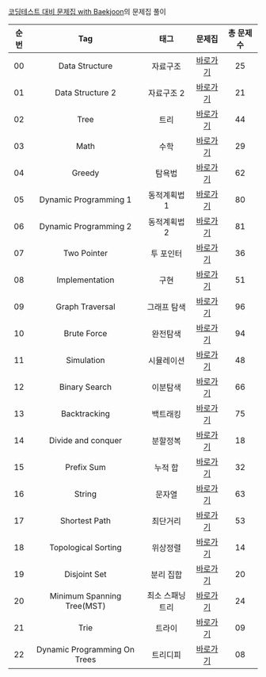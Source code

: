 [코딩테스트 대비 문제집 with Baekjoon](https://github.com/tony9402/baekjoon)의 문제집 풀이

| 순번 | Tag                          | 태그                | 문제집    | 총 문제 수 |
| :--: | :--------------------------: | :-----------------: | :------:  | :------: |
| 00 | Data Structure | 자료구조 | [바로가기](Data_Structure) | 25 |
| 01 | Data Structure 2 | 자료구조 2 | [바로가기](Data_Structure2) | 21 |
| 02 | Tree | 트리 | [바로가기](Tree) | 44 |
| 03 | Math | 수학 | [바로가기](Math) | 29 |
| 04 | Greedy | 탐욕법 | [바로가기](./greedy) | 62 |
| 05 | Dynamic Programming 1 | 동적계획법 1 | [바로가기](Dynamic_Programming1) | 80 |
| 06 | Dynamic Programming 2 | 동적계획법 2 | [바로가기](Dynamic_Programming2) | 81 |
| 07 | Two Pointer | 투 포인터 | [바로가기](Two_Pointer) | 36 |
| 08 | Implementation | 구현 | [바로가기](Implementation) | 51 |
| 09 | Graph Traversal | 그래프 탐색 | [바로가기](Graph_Traversal) | 96 |
| 10 | Brute Force | 완전탐색 | [바로가기](Brute_Force) | 94 |
| 11 | Simulation | 시뮬레이션 | [바로가기](Simulation) | 48 |
| 12 | Binary Search | 이분탐색 | [바로가기](Binary_Search) | 66 |
| 13 | Backtracking | 백트래킹 | [바로가기](Backtracking) | 75 |
| 14 | Divide and conquer | 분할정복 | [바로가기](Divide_and_conquer) | 18 |
| 15 | Prefix Sum | 누적 합 | [바로가기](Prefix_sum) | 32 |
| 16 | String | 문자열 | [바로가기](String) | 63 |
| 17 | Shortest Path | 최단거리 | [바로가기](Shortest_path) | 53 |
| 18 | Topological Sorting | 위상정렬 | [바로가기](Topological_Sorting) | 14 |
| 19 | Disjoint Set | 분리 집합 | [바로가기](Disjoint_Set) | 20 |
| 20 | Minimum Spanning Tree(MST) | 최소 스패닝 트리 | [바로가기](Minimum_spanning_tree) | 24 |
| 21 | Trie | 트라이 | [바로가기](Trie) | 09 |
| 22 | Dynamic Programming On Trees | 트리디피 | [바로가기](Dynamic_programming_on_trees) | 08 |
